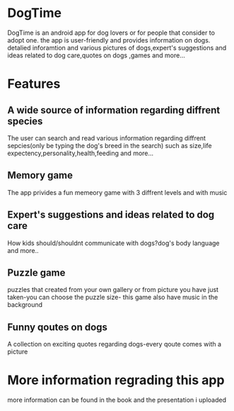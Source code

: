 # DogTime 
DogTime is an android app for dog lovers or for people that consider to adopt one.
the app is user-friendly and provides  information on dogs.
detalied inforamtion and various pictures of dogs,expert's suggestions and ideas related to dog care,quotes on dogs ,games and more...

# Features
## A wide source of information regarding diffrent species
   The user can search and read various information regarding diffrent sepcies(only be typing the dog's breed in the search) 
   such as size,life expectency,personality,health,feeding and more...
## Memory game
   The app privides a fun memeory game with 3 diffrent levels and with music
## Expert's suggestions and ideas related to dog care
   How kids should/shouldnt communicate with dogs?dog's body language and more..
## Puzzle game
   puzzles that created from your own gallery or from picture you have just taken-you can choose the puzzle size- this game also have
   music in the background
## Funny qoutes on dogs
   A collection on exciting quotes regarding dogs-every qoute comes with a picture
   
# More information regrading this app
  more information can be found in the book and the presentation i uploaded

